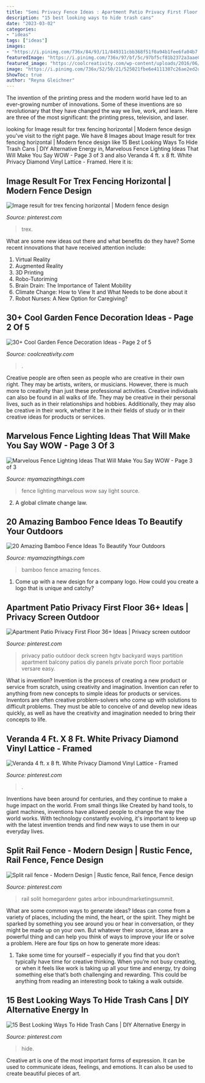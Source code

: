 ```yaml
---
title: "Semi Privacy Fence Ideas : Apartment Patio Privacy First Floor 36+ Ideas"
description: "15 best looking ways to hide trash cans"
date: "2023-03-02"
categories:
- "ideas"
tags: ["ideas"]
images:
- "https://i.pinimg.com/736x/84/93/11/849311cbb368f51f0a94b1fee6fa04b7.jpg"
featuredImage: "https://i.pinimg.com/736x/97/bf/5c/97bf5cf81b2372a3aae0b9d571430c4c.jpg"
featured_image: "https://coolcreativity.com/wp-content/uploads/2016/06/Wheel-Cover-Fence-Flowers.jpg"
image: "https://i.pinimg.com/736x/52/50/21/525021fbe6e4111307c26ae2ed2d5dcb.jpg"
ShowToc: true
author: "Reyna Gleichner"
---
```



The invention of the printing press and the modern world have led to an ever-growing number of innovations. Some of these inventions are so revolutionary that they have changed the way we live, work, and learn. Here are three of the most significant: the printing press, television, and laser.

	

		
looking for Image result for trex fencing horizontal | Modern fence design you've visit to the right page. We have 8 Images about Image result for trex fencing horizontal | Modern fence design like 15 Best Looking Ways To Hide Trash Cans | DIY Alternative Energy in, Marvelous Fence Lighting Ideas That Will Make You Say WOW - Page 3 of 3 and also Veranda 4 ft. x 8 ft. White Privacy Diamond Vinyl Lattice - Framed. Here it is:
		
    
## Image Result For Trex Fencing Horizontal | Modern Fence Design

<img loading=lazy src="https://i.pinimg.com/736x/e3/8c/6e/e38c6e3045fe9037ca8ed030d1cd7204.jpg" onerror="this.onerror=null;this.src='https://tse1.mm.bing.net/th?id=OIP.JwJEFivQnD5zEwZTXEfSKwHaLu&amp;pid=15.1';" alt="Image result for trex fencing horizontal | Modern fence design">

_Source: pinterest.com_

>trex. 

	

What are some new ideas out there and what benefits do they have?
Some recent innovations that have received attention include: 
1. Virtual Reality 
2. Augmented Reality 
3. 3D Printing 
4. Robo-Tutoriming 
5. Brain Drain: The Importance of Talent Mobility 
6. Climate Change: How to View It and What Needs to be done about it 
7. Robot Nurses: A New Option for Caregiving?

    
## 30+ Cool Garden Fence Decoration Ideas - Page 2 Of 5

<img loading=lazy src="https://coolcreativity.com/wp-content/uploads/2016/06/Wheel-Cover-Fence-Flowers.jpg" onerror="this.onerror=null;this.src='https://tse4.mm.bing.net/th?id=OIP.bkbtUYOv1m6INudJ-P4AdAHaJ4&amp;pid=15.1';" alt="30+ Cool Garden Fence Decoration Ideas - Page 2 of 5">

_Source: coolcreativity.com_

>. 

	

Creative people are often seen as people who are creative in their own right. They may be artists, writers, or musicians. However, there is much more to creativity than just these professional activities. Creative individuals can also be found in all walks of life. They may be creative in their personal lives, such as in their relationships and hobbies. Additionally, they may also be creative in their work, whether it be in their fields of study or in their creative ideas for products or services.

    
## Marvelous Fence Lighting Ideas That Will Make You Say WOW - Page 3 Of 3

<img loading=lazy src="http://myamazingthings.com/wp-content/uploads/2017/03/fence-light.jpg" onerror="this.onerror=null;this.src='https://tse4.mm.bing.net/th?id=OIP.e9tRlyivnv_n67T-PgJUHAHaE8&amp;pid=15.1';" alt="Marvelous Fence Lighting Ideas That Will Make You Say WOW - Page 3 of 3">

_Source: myamazingthings.com_

>fence lighting marvelous wow say light source. 

	

2. A global climate change law.

    
## 20 Amazing Bamboo Fence Ideas To Beautify Your Outdoors

<img loading=lazy src="https://myamazingthings.com/wp-content/uploads/2016/11/bamboo-fences.jpg" onerror="this.onerror=null;this.src='https://tse2.mm.bing.net/th?id=OIP.hbFk60xvUEdR57o016rypQHaD3&amp;pid=15.1';" alt="20 Amazing Bamboo Fence Ideas To Beautify Your Outdoors">

_Source: myamazingthings.com_

>bamboo fence amazing fences. 

	

1. Come up with a new design for a company logo. How could you create a logo that is unique and catchy?

    
## Apartment Patio Privacy First Floor 36+ Ideas | Privacy Screen Outdoor

<img loading=lazy src="https://i.pinimg.com/736x/52/50/21/525021fbe6e4111307c26ae2ed2d5dcb.jpg" onerror="this.onerror=null;this.src='https://tse2.mm.bing.net/th?id=OIP.L91geGb0d5jq0kE532OOtQAAAA&amp;pid=15.1';" alt="Apartment Patio Privacy First Floor 36+ Ideas | Privacy screen outdoor">

_Source: pinterest.com_

>privacy patio outdoor deck screen hgtv backyard ways partition apartment balcony patios diy panels private porch floor portable versare easy. 

	

What is invention?
Invention is the process of creating a new product or service from scratch, using creativity and imagination. Invention can refer to anything from new concepts to simple ideas for products or services. Inventors are often creative problem-solvers who come up with solutions to difficult problems. They must be able to conceive of and develop new ideas quickly, as well as have the creativity and imagination needed to bring their concepts to life.

    
## Veranda 4 Ft. X 8 Ft. White Privacy Diamond Vinyl Lattice - Framed

<img loading=lazy src="https://i.pinimg.com/736x/97/bf/5c/97bf5cf81b2372a3aae0b9d571430c4c.jpg" onerror="this.onerror=null;this.src='https://tse2.mm.bing.net/th?id=OIP.5FT5bpEZxcVeCpx0wJweoQHaFj&amp;pid=15.1';" alt="Veranda 4 ft. x 8 ft. White Privacy Diamond Vinyl Lattice - Framed">

_Source: pinterest.com_

>. 

	

Inventions have been around for centuries, and they continue to make a huge impact on the world. From small things like Created by hand tools, to giant machines, inventions have allowed people to change the way the world works. With technology constantly evolving, it's important to keep up with the latest invention trends and find new ways to use them in our everyday lives.

    
## Split Rail Fence - Modern Design | Rustic Fence, Rail Fence, Fence Design

<img loading=lazy src="https://i.pinimg.com/736x/84/93/11/849311cbb368f51f0a94b1fee6fa04b7.jpg" onerror="this.onerror=null;this.src='https://tse4.mm.bing.net/th?id=OIP.coJ6pCOWbQv7OFaTke2yFQHaJ3&amp;pid=15.1';" alt="Split rail fence - Modern Design | Rustic fence, Rail fence, Fence design">

_Source: pinterest.com_

>rail solit homegardenr gates arbor inboundmarketingsummit. 

	

What are some common ways to generate ideas?
Ideas can come from a variety of places, including the mind, the heart, or the spirit. They might be sparked by something you see around you or hear in conversation, or they might be made up on your own. But whatever their source, ideas are a powerful thing and can help you think of ways to improve your life or solve a problem. Here are four tips on how to generate more ideas: 
1. Take some time for yourself – especially if you find that you don’t typically have time for creative thinking. When you’re not busy creating, or when it feels like work is taking up all your time and energy, try doing something else that’s both challenging and rewarding. This could be anything from reading an interesting book to taking a walk outside. 

    
## 15 Best Looking Ways To Hide Trash Cans | DIY Alternative Energy In

<img loading=lazy src="https://i.pinimg.com/736x/04/12/ed/0412ed4bb5b4357eeab2b4c66cb8d4fd.jpg" onerror="this.onerror=null;this.src='https://tse2.mm.bing.net/th?id=OIP.mdGvUqgqo5VOk1iCmx-pYwAAAA&amp;pid=15.1';" alt="15 Best Looking Ways To Hide Trash Cans | DIY Alternative Energy in">

_Source: pinterest.com_

>hide. 

	

Creative art is one of the most important forms of expression. It can be used to communicate ideas, feelings, and emotions. It can also be used to create beautiful pieces of art.

